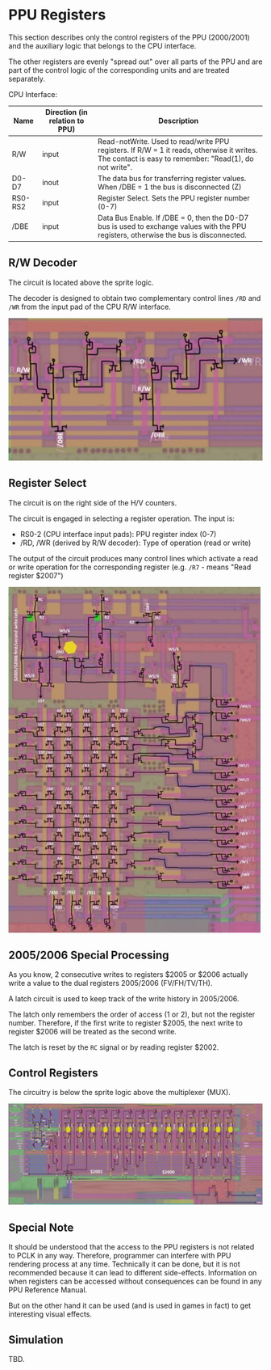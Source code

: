 # PPU Registers

This section describes only the control registers of the PPU ($2000/$2001) and the auxiliary logic that belongs to the CPU interface.

The other registers are evenly "spread out" over all parts of the PPU and are part of the control logic of the corresponding units and are treated separately.

CPU Interface:

|Name|Direction (in relation to PPU)|Description|
|---|---|---|
|R/W	|input	|Read-notWrite. Used to read/write PPU registers. If R/W = 1 it reads, otherwise it writes. The contact is easy to remember: "Read(1), do not write".|
|D0-D7	|inout	|The data bus for transferring register values. When /DBE = 1 the bus is disconnected (Z)|
|RS0-RS2	|input	|Register Select. Sets the PPU register number (0-7)|
|/DBE	|input	|Data Bus Enable. If /DBE = 0, then the D0-D7 bus is used to exchange values with the PPU registers, otherwise the bus is disconnected.|

## R/W Decoder

The circuit is located above the sprite logic.

The decoder is designed to obtain two complementary control lines `/RD` and `/WR` from the input pad of the CPU R/W interface.

![ppu_rw_decoder](/BreakingNESWiki/imgstore/ppu_rw_decoder.jpg)

## Register Select

The circuit is on the right side of the H/V counters.

The circuit is engaged in selecting a register operation. The input is:
- RS0-2 (CPU interface input pads): PPU register index (0-7)
- /RD, /WR (derived by R/W decoder): Type of operation (read or write)

The output of the circuit produces many control lines which activate a read or write operation for the corresponding register (e.g. `/R7` - means "Read register $2007")

![ppu_reg_select](/BreakingNESWiki/imgstore/ppu_reg_select.jpg)

## $2005/$2006 Special Processing

As you know, 2 consecutive writes to registers $2005 or $2006 actually write a value to the dual registers $2005/$2006 (FV/FH/TV/TH).

A latch circuit is used to keep track of the write history in $2005/$2006.

The latch only remembers the order of access (1 or 2), but not the register number. Therefore, if the first write to register $2005, the next write to register $2006 will be treated as the second write.

The latch is reset by the `RC` signal or by reading register $2002.

## Control Registers

The circuitry is below the sprite logic above the multiplexer (MUX).

<img src="/BreakingNESWiki/imgstore/ppu_control_regs.jpg" width="1000px">

## Special Note

It should be understood that the access to the PPU registers is not related to PCLK in any way. Therefore, programmer can interfere with PPU rendering process at any time.
Technically it can be done, but it is not recommended because it can lead to different side-effects. Information on when registers can be accessed without consequences can be found in any PPU Reference Manual.

But on the other hand it can be used (and is used in games in fact) to get interesting visual effects.

## Simulation

TBD.
